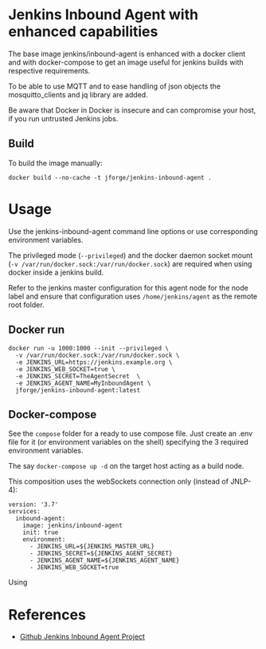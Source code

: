# Jenkins Inbound Agent with enhanced capabilities

The base image jenkins/inbound-agent is enhanced with a docker client and with 
docker-compose to get an image useful for jenkins builds with respective requirements.

To be able to use MQTT and to ease handling of json objects the mosquitto_clients
and jq library are added.

Be aware that Docker in Docker is insecure and can compromise your host, 
if you run untrusted Jenkins jobs.

## Build

To build the image manually:

```
docker build --no-cache -t jforge/jenkins-inbound-agent .
```

# Usage

Use the jenkins-inbound-agent command line options or use corresponding environment variables.

The privileged mode (`--privileged`) and the docker daemon socket mount
(`-v /var/run/docker.sock:/var/run/docker.sock`) are required when using
docker inside a jenkins build.

Refer to the jenkins master configuration for this agent node for the node label
and ensure that configuration uses `/home/jenkins/agent` as the remote root folder.

## Docker run

```
docker run -u 1000:1000 --init --privileged \
  -v /var/run/docker.sock:/var/run/docker.sock \
  -e JENKINS_URL=https://jenkins.example.org \
  -e JENKINS_WEB_SOCKET=true \
  -e JENKINS_SECRET=TheAgentSecret  \
  -e JENKINS_AGENT_NAME=MyInboundAgent \
  jforge/jenkins-inbound-agent:latest
```

## Docker-compose

See the `compose` folder for a ready to use compose file.
Just create an .env file for it (or environment variables on the shell) 
specifying the 3 required environment variables.

The say `docker-compose up -d` on the target host acting as a build node.

This composition uses the webSockets connection only (instead of JNLP-4):

```
version: '3.7'
services:
  inbound-agent:
    image: jenkins/inbound-agent
    init: true
    environment:
      - JENKINS_URL=${JENKINS_MASTER_URL}
      - JENKINS_SECRET=${JENKINS_AGENT_SECRET}
      - JENKINS_AGENT_NAME=${JENKINS_AGENT_NAME}
      - JENKINS_WEB_SOCKET=true
```

Using
# References

- [Github Jenkins Inbound Agent Project](https://github.com/jenkinsci/docker-inbound-agent)
